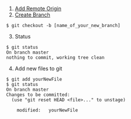 1. [Add Remote Origin](https://help.github.com/articles/adding-a-remote/)
2. [Create Branch](branch/README.md) 
```shell
$ git checkout -b [name_of_your_new_branch]
```
3. Status
```shell
$ git status
On branch master
nothing to commit, working tree clean
```
4. Add new files to git
```shell
$ git add yourNewFile
$ git status
On branch master
Changes to be committed:
  (use "git reset HEAD <file>..." to unstage)

	modified:   yourNewFile
```  
